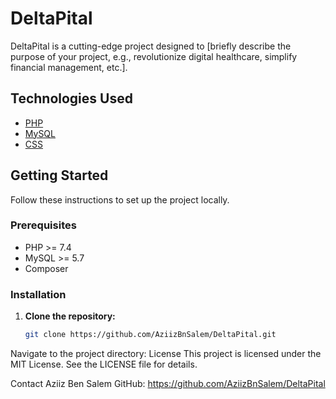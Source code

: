 # DeltaPital

DeltaPital is a cutting-edge project designed to [briefly describe the purpose of your project, e.g., revolutionize digital healthcare, simplify financial management, etc.].

## Technologies Used

- [PHP](https://www.php.net/)
- [MySQL](https://www.mysql.com/)
- [CSS](https://developer.mozilla.org/en-US/docs/Web/CSS)

## Getting Started

Follow these instructions to set up the project locally.

### Prerequisites

- PHP >= 7.4
- MySQL >= 5.7
- Composer

### Installation

1. **Clone the repository:**
   ```bash
   git clone https://github.com/AziizBnSalem/DeltaPital.git
Navigate to the project directory:
License
This project is licensed under the MIT License. See the LICENSE file for details.

Contact
Aziiz Ben Salem
GitHub: https://github.com/AziizBnSalem/DeltaPital
